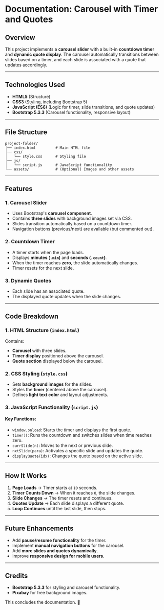 # Documentation: Carousel with Timer and Quotes

## Overview
This project implements a **carousel slider** with a built-in **countdown timer** and **dynamic quote display**. The carousel automatically transitions between slides based on a timer, and each slide is associated with a quote that updates accordingly.

---

## Technologies Used
- **HTML5** (Structure)
- **CSS3** (Styling, including Bootstrap 5)
- **JavaScript (ES6)** (Logic for timer, slide transitions, and quote updates)
- **Bootstrap 5.3.3** (Carousel functionality, responsive layout)

---

## File Structure
```
project-folder/
│── index.html         # Main HTML file
│── css/
│   └── style.css      # Styling file
│── js/
│   └── script.js      # JavaScript functionality
└── assets/            # (Optional) Images and other assets
```

---

## Features
### 1. **Carousel Slider**
- Uses Bootstrap's **carousel component**.
- Contains **three slides** with background images set via CSS.
- Slides transition automatically based on a countdown timer.
- Navigation buttons (previous/next) are available (but commented out).

### 2. **Countdown Timer**
- A timer starts when the page loads.
- Displays **minutes (`.min`)** and **seconds (`.count`)**.
- When the timer reaches **zero**, the slide automatically changes.
- Timer resets for the next slide.

### 3. **Dynamic Quotes**
- Each slide has an associated quote.
- The displayed quote updates when the slide changes.

---

## Code Breakdown
### **1. HTML Structure (`index.html`)**
Contains:
- **Carousel** with three slides.
- **Timer display** positioned above the carousel.
- **Quote section** displayed below the carousel.

### **2. CSS Styling (`style.css`)**
- Sets **background images** for the slides.
- Styles the **timer** (centered above the carousel).
- Defines **light text color** and layout adjustments.

### **3. JavaScript Functionality (`script.js`)**
#### **Key Functions:**
- `window.onload`: Starts the timer and displays the first quote.
- `timer()`: Runs the countdown and switches slides when time reaches zero.
- `currSlide(n)`: Moves to the next or previous slide.
- `nxtSlide(para)`: Activates a specific slide and updates the quote.
- `displayQuote(idx)`: Changes the quote based on the active slide.

---

## How It Works
1. **Page Loads** → Timer starts at `10` seconds.
2. **Timer Counts Down** → When it reaches `0`, the slide changes.
3. **Slide Changes** → The timer resets and continues.
4. **Quotes Update** → Each slide displays a different quote.
5. **Loop Continues** until the last slide, then stops.

---

## Future Enhancements
- Add **pause/resume functionality** for the timer.
- Implement **manual navigation buttons** for the carousel.
- Add **more slides and quotes dynamically**.
- Improve **responsive design for mobile users**.

---

## Credits
- **Bootstrap 5.3.3** for styling and carousel functionality.
- **Pixabay** for free background images.

This concludes the documentation. 🚀

